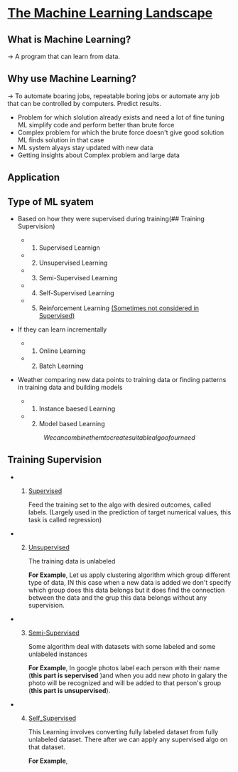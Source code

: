 # <ins>The Machine Learning Landscape</ins>

## What is Machine Learning?

-> A program that can learn from data.

## Why use Machine Learning?

-> To automate boaring jobs, repeatable boring jobs or automate any job that can be controlled by computers. Predict results.

- Problem for which slolution already exists and need a lot of fine tuning ML simplify code and perform better than brute force
- Complex problem for which the brute force doesn't give good solution ML finds solution in that case
- ML system alyays stay updated with new data
- Getting insights about Complex problem and large data

## Application




## Type of ML syatem

- Based on how they were supervised during training(## Training Supervision)
    - 1. Supervised Learnign
    - 2. Unsupervised Learning
    - 3. Semi-Supervised Learning
    - 4. Self-Supervised Learning
    - 5. Reinforcement Learning <ins>(Sometimes not considered in Supervised)</ins>

- If they can learn incrementally 
    - 1. Online Learning 
    - 2. Batch Learning

- Weather comparing new data points to training data or finding patterns in training data and building models 
    - 1. Instance baesed Learning 
    - 2. Model based Learning

$$
We can combine them to create suitable algo of our need
$$

## Training Supervision

- 1. <ins>Supervised</ins>

        Feed the training set to the algo with desired outcomes, called labels. (Largely used in the prediction of target numerical values, this task is called regression)

- 2. <ins>Unsupervised</ins>

        The training data is unlabeled 

        __For Example__, Let us apply clustering algorithm which group different type of data, IN this case when a new data is added we don't specify which group does this data belongs but it does find the connection between the data and the grup this data belongs without any supervision.

- 3. <ins>Semi-Supervised</ins>

        Some algorithm deal with datasets with some labeled and some unlabeled instances

        __For Example__, In google photos label each person with their name (__this part is sepervised__ )and when you add new photo in galary the photo will be recognized and will be added to that person's group (__this part is unsupervised__).

- 4. <ins>Self_Supervised</ins>

        This Learning involves converting fully labeled dataset from fully unlabeled dataset. There after we can apply any supervised algo on that dataset.

        __For Example__, 